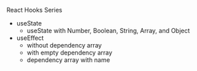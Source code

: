 React Hooks Series

- useState
  - useState with Number, Boolean, String, Array, and Object
- useEffect
  - without dependency array
  - with empty dependency array
  - dependency array with name
